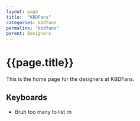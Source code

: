 ```yaml
---
layout: page
title:  "KBDFans"
categories: kbdfans
permalink: "kbdfans"
parent: Designers
---
```

# {{page.title}}

This is the home page for the designers at KBDFans.

## Keyboards

- Bruh too many to list rn

